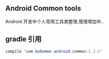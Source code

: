 Android Common tools
--------------------
Android 开发中个人常用工具类整理,慢慢增加中..

gradle 引用
---------

```java
compile 'com.bobomee.android:common:1.3.6'
```
